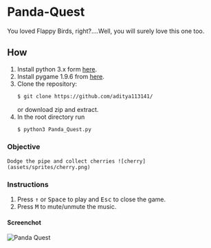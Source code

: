 # Panda-Quest
You loved Flappy Birds, right?....Well, you will surely love this one too.

## How
1. Install python 3.x form [here](https://www.python.org/download/releases/).
2. Install pygame 1.9.6 from [here](https://pypi.org/project/pygame/).
3. Clone the repository:
    ```bash
   $ git clone https://github.com/aditya113141/
   ```
   or download zip and extract.
4. In the root directory run
    ``` bash
    $ python3 Panda_Quest.py
    ```
### Objective
    Dodge the pipe and collect cherries ![cherry](assets/sprites/cherry.png)
### Instructions
1. Press <kbd>&uarr;</kbd> or <kbd>Space</kbd> to play and <kbd>Esc</kbd> to close the game.
2. Press <kbd>M</kbd> to mute/unmute the music.
#### Screenchot

![Panda Quest](assets/screenshot.png)



